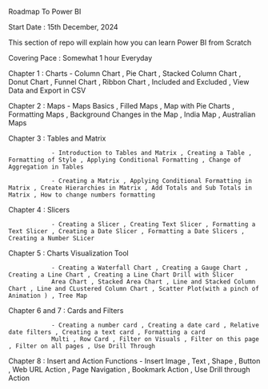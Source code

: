 Roadmap To Power BI

Start Date : 15th December, 2024 

This section of repo will explain how you can learn Power BI from Scratch

Covering Pace : Somewhat 1 hour Everyday


Chapter 1 : Charts 
                - Column Chart , Pie Chart , Stacked Column Chart , Donut Chart , Funnel Chart , Ribbon Chart , Included and Excluded , View Data and Export in CSV
                
Chapter 2 : Maps 
                - Maps Basics , Filled Maps , Map with Pie Charts , Formatting Maps , Background Changes in the Map , India Map , Australian Maps

Chapter 3 : Tables and Matrix

                - Introduction to Tables and Matrix , Creating a Table , Formatting of Style , Applying Conditional Formatting , Change of Aggregation in Tables

                - Creating a Matrix , Applying Conditional Formatting in Matrix , Create Hierarchies in Matrix , Add Totals and Sub Totals in Matrix , How to change numbers formatting
Chapter 4 :  Slicers

                - Creating a Slicer , Creating Text Slicer , Formatting a Text Slicer , Creating a Date Slicer , Formatting a Date Slicers , Creating a Number SLicer

Chapter 5 : Charts Visualization Tool

                - Creating a Waterfall Chart , Creating a Gauge Chart , Creating a Line Chart , Creating a Line Chart Drill with Slicer
                Area Chart , Stacked Area Chart , Line and Stacked Column Chart , Line and CLustered Column Chart , Scatter Plot(with a pinch of Animation ) , Tree Map

Chapter 6 and 7 : Cards and Filters

                - Creating a number card , Creating a date card , Relative date filters , Creating a text card , Formatting a card 
                Multi , Row Card , Filter on Visuals , Filter on this page , Filter on all pages , Use Drill Through

Chapter 8 : Insert and Action Functions
                - Insert Image , Text , Shape , Button , Web URL Action , Page Navigation , Bookmark Action , Use Drill through Action 